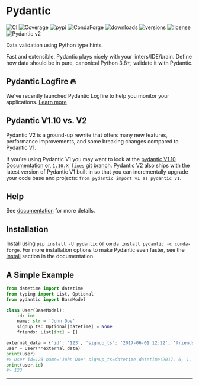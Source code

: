 # Pydantic
![[CI][ci]](https://github.com/pydantic/pydantic/actions?query=event%3Apush+branch%3Amain+workflow%3ACI)
![[Coverage][coverage]](https://coverage-badge.samuelcolvin.workers.dev/redirect/pydantic/pydantic)
![[pypi][pypi]](https://pypi.python.org/pypi/pydantic)
![[CondaForge][condaforge]](https://anaconda.org/conda-forge/pydantic)
![[downloads][downloads]](https://pepy.tech/project/pydantic)
![[versions][versions]](https://github.com/pydantic/pydantic)
![[license][license]](https://github.com/pydantic/pydantic/blob/main/LICENSE)
![[Pydantic v2][pydantic-v2]](https://docs.pydantic.dev/latest/contributing/#badges)

Data validation using Python type hints.

Fast and extensible, Pydantic plays nicely with your linters/IDE/brain.
Define how data should be in pure, canonical Python 3.8+; validate it with Pydantic.

## Pydantic Logfire :fire:

We've recently launched Pydantic Logfire to help you monitor your applications. [Learn more][learn-more]

## Pydantic V1.10 vs. V2

Pydantic V2 is a ground-up rewrite that offers many new features, performance improvements, and some breaking changes compared to Pydantic V1.

If you're using Pydantic V1 you may want to look at the [pydantic V1.10 Documentation][pydantic-v110-documentation] or, [`1.10.X-fixes` git branch][110x-fixes-git-branch]. Pydantic V2 also ships with the latest version of Pydantic V1 built in so that you can incrementally upgrade your code base and projects: `from pydantic import v1 as pydantic_v1`.

## Help

See [documentation][documentation] for more details.

## Installation

Install using `pip install -U pydantic` or `conda install pydantic -c conda-forge`.
For more installation options to make Pydantic even faster,
see the [Install][install] section in the documentation.

## A Simple Example

```python
from datetime import datetime
from typing import List, Optional
from pydantic import BaseModel

class User(BaseModel):
    id: int
    name: str = 'John Doe'
    signup_ts: Optional[datetime] = None
    friends: List[int] = []

external_data = {'id': '123', 'signup_ts': '2017-06-01 12:22', 'friends': [1, '2', b'3']}
user = User(**external_data)
print(user)
#> User id=123 name='John Doe' signup_ts=datetime.datetime(2017, 6, 1, 12, 22) friends=[1, 2, 3]
print(user.id)
#> 123
```


---

<!-- REFERENCE LINKS -->
[ci]: https://img.shields.io/github/actions/workflow/status/pydantic/pydantic/ci.yml?branch=main&logo=github&label=CI
[coverage]: https://coverage-badge.samuelcolvin.workers.dev/pydantic/pydantic.svg
[pypi]: https://img.shields.io/pypi/v/pydantic.svg
[condaforge]: https://img.shields.io/conda/v/conda-forge/pydantic.svg
[downloads]: https://static.pepy.tech/badge/pydantic/month
[versions]: https://img.shields.io/pypi/pyversions/pydantic.svg
[license]: https://img.shields.io/github/license/pydantic/pydantic.svg
[pydantic-v2]: https://img.shields.io/endpoint?url=https://raw.githubusercontent.com/pydantic/pydantic/main/docs/badge/v2.json
[learn-more]: https://pydantic.dev/articles/logfire-announcement
[pydantic-v110-documentation]: https://docs.pydantic.dev/
[110x-fixes-git-branch]: https://github.com/pydantic/pydantic/tree/1.10.X-fixes
[documentation]: https://docs.pydantic.dev/
[install]: https://docs.pydantic.dev/install/
